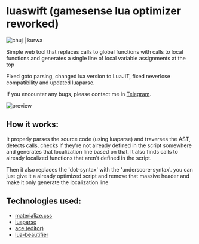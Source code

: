# luaswift (gamesense lua optimizer reworked)
![chuj | kurwa](https://files.catbox.moe/p48el8.svg) 

Simple web tool that replaces calls to global functions with calls to local functions and generates a single line of local variable assignments at the top

Fixed goto parsing, changed lua version to LuaJIT, fixed neverlose compatibility and updated luaparse.

If you encounter any bugs, please contact me in [Telegram](https://t.me/run1t).

![preview](https://i.imgur.com/hpFtnDF.png)

## How it works:
It properly parses the source code (using luaparse) and traverses the AST, detects calls, checks if they're not already defined in the script somewhere and generates that localization line based on that.
It also finds calls to already localized functions that aren't defined in the script.

Then it also replaces the 'dot-syntax' with the 'underscore-syntax'. you can just give it a already optimized script and remove that massive header and make it only generate the localization line

## Technologies used:
- [materialize.css](https://github.com/Dogfalo/materialize)
- [luaparse](https://github.com/oxyc/luaparse)
- [ace (editor)](https://github.com/ajaxorg/ace)
- [lua-beautifier](https://github.com/dptole/lua-beautifier)
